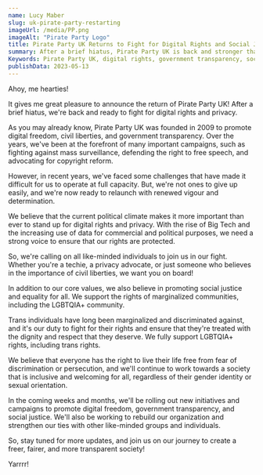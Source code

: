 ```yaml
---
name: Lucy Maber
slug: uk-pirate-party-restarting
imageUrl: /media/PP.png
imageAlt: "Pirate Party Logo"
title: Pirate Party UK Returns to Fight for Digital Rights and Social Justice
summary: After a brief hiatus, Pirate Party UK is back and stronger than ever. With a renewed commitment to digital freedom, government transparency, and social justice, we're ready to fight for a fairer, more transparent society. We support LGBTQIA+ rights, including trans rights, and believe in promoting civil liberties for all.
Keywords: Pirate Party UK, digital rights, government transparency, social justice, LGBTQIA+ rights, trans rights, civil liberties.
publishData: 2023-05-13
---
```

Ahoy, me hearties!

It gives me great pleasure to announce the return of Pirate Party UK! After a brief hiatus, we're back and ready to fight for digital rights and privacy.

As you may already know, Pirate Party UK was founded in 2009 to promote digital freedom, civil liberties, and government transparency. Over the years, we've been at the forefront of many important campaigns, such as fighting against mass surveillance, defending the right to free speech, and advocating for copyright reform.

However, in recent years, we've faced some challenges that have made it difficult for us to operate at full capacity. But, we're not ones to give up easily, and we're now ready to relaunch with renewed vigour and determination.

We believe that the current political climate makes it more important than ever to stand up for digital rights and privacy. With the rise of Big Tech and the increasing use of data for commercial and political purposes, we need a strong voice to ensure that our rights are protected.

So, we're calling on all like-minded individuals to join us in our fight. Whether you're a techie, a privacy advocate, or just someone who believes in the importance of civil liberties, we want you on board!

In addition to our core values, we also believe in promoting social justice and equality for all. We support the rights of marginalized communities, including the LGBTQIA+ community.

Trans individuals have long been marginalized and discriminated against, and it's our duty to fight for their rights and ensure that they're treated with the dignity and respect that they deserve. We fully support LGBTQIA+ rights, including trans rights.

We believe that everyone has the right to live their life free from fear of discrimination or persecution, and we'll continue to work towards a society that is inclusive and welcoming for all, regardless of their gender identity or sexual orientation.

In the coming weeks and months, we'll be rolling out new initiatives and campaigns to promote digital freedom, government transparency, and social justice. We'll also be working to rebuild our organization and strengthen our ties with other like-minded groups and individuals.

So, stay tuned for more updates, and join us on our journey to create a freer, fairer, and more transparent society!

Yarrrr!
